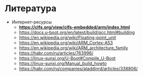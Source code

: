 # Литература

- Интернет-ресурсы
  - **<https://clfs.org/view/clfs-embedded/arm/index.html>**
  - <https://docs.u-boot.org/en/latest/build/gcc.html#building>
  - <https://en.wikipedia.org/wiki/Floating-point_unit>
  - <https://en.wikipedia.org/wiki/ARM_Cortex-A53>
  - <https://en.wikipedia.org/wiki/ARM_architecture_family>
  - <https://habr.com/ru/articles/763996/>
  - <https://linux-sunxi.org/U-Boot#Compile_U-Boot>
  - <https://linux-sunxi.org/Manual_build_howto>
  - <https://habr.com/ru/companies/aladdinrd/articles/338806/>
